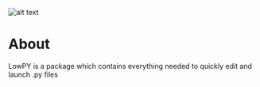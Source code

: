 ![alt text](https://github.com/zeropixx/LowPY/blob/main/github%20lowpy%20label%20thingy.png)
# About
LowPY is a package which contains everything needed to quickly edit and launch .py files<br />
